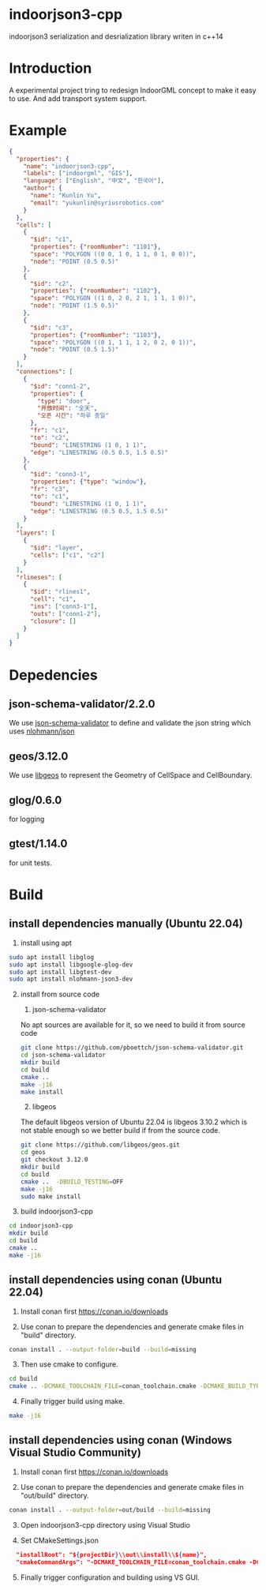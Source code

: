 # indoorjson3-cpp
indoorjson3 serialization and desrialization library writen in c++14

# Introduction
A experimental project tring to redesign IndoorGML concept to make it easy to use. And add transport system support.

# Example
```json
{
  "properties": {
    "name": "indoorjson3-cpp",
    "labels": ["indoorgml", "GIS"],
    "language": ["English", "中文", "한국어"],
    "author": {
      "name": "Kunlin Yu",
      "email": "yukunlin@syriusrobotics.com"
    }
  },
  "cells": [
    {
      "$id": "c1",
      "properties": {"roomNumber": "1101"},
      "space": "POLYGON ((0 0, 1 0, 1 1, 0 1, 0 0))",
      "node": "POINT (0.5 0.5)"
    },
    {
      "$id": "c2",
      "properties": {"roomNumber": "1102"},
      "space": "POLYGON ((1 0, 2 0, 2 1, 1 1, 1 0))",
      "node": "POINT (1.5 0.5)"
    },
    {
      "$id": "c3",
      "properties": {"roomNumber": "1103"},
      "space": "POLYGON ((0 1, 1 1, 1 2, 0 2, 0 1))",
      "node": "POINT (0.5 1.5)"
    }
  ],
  "connections": [
    {
      "$id": "conn1-2",
      "properties": {
        "type": "door",
        "开放时间": "全天",
        "오픈 시간": "하루 종일"
      },
      "fr": "c1",
      "to": "c2",
      "bound": "LINESTRING (1 0, 1 1)",
      "edge": "LINESTRING (0.5 0.5, 1.5 0.5)"
    },
    {
      "$id": "conn3-1",
      "properties": {"type": "window"},
      "fr": "c3",
      "to": "c1",
      "bound": "LINESTRING (1 0, 1 1)",
      "edge": "LINESTRING (0.5 0.5, 1.5 0.5)"
    }
  ],
  "layers": [
    {
      "$id": "layer",
      "cells": ["c1", "c2"]
    }
  ],
  "rlineses": [
    {
      "$id": "rlines1",
      "cell": "c1",
      "ins": ["conn3-1"],
      "outs": ["conn1-2"],
      "closure": []
    }
  ]
}
```

# Depedencies

## json-schema-validator/2.2.0
We use [json-schema-validator](https://github.com/pboettch/json-schema-validator) to define and validate the json string which uses [nlohmann/json](https://github.com/nlohmann/json)

## geos/3.12.0
We use [libgeos](https://github.com/libgeos/geos) to represent the Geometry of CellSpace and CellBoundary.

## glog/0.6.0
for logging

## gtest/1.14.0
for unit tests.

# Build
## install dependencies manually (Ubuntu 22.04)
1. install using apt
```bash
sudo apt install libglog
sudo apt install libgoogle-glog-dev
sudo apt install libgtest-dev
sudo apt install nlohmann-json3-dev
```
2. install from source code
    1. json-schema-validator

    No apt sources are available for it, so we need to build it from source code
    ```bash
    git clone https://github.com/pboettch/json-schema-validator.git
    cd json-schema-validator
    mkdir build
    cd build
    cmake ..
    make -j16
    make install
    ```

    2. libgeos

    The default libgeos version of Ubuntu 22.04 is libgeos 3.10.2 which is not stable enough so we better build if from the source code.
    ```bash
    git clone https://github.com/libgeos/geos.git
    cd geos
    git checkout 3.12.0
    mkdir build
    cd build
    cmake ..  -DBUILD_TESTING=OFF
    make -j16
    sudo make install
    ```

3. build indoorjson3-cpp
```bash
cd indoorjson3-cpp
mkdir build
cd build
cmake ..
make -j16
```


## install dependencies using conan (Ubuntu 22.04)
1. Install conan first https://conan.io/downloads

2. Use conan to prepare the dependencies and generate cmake files in "build" directory.
```bash
conan install . --output-folder=build --build=missing
```
3. Then use cmake to configure.
```bash
cd build
cmake .. -DCMAKE_TOOLCHAIN_FILE=conan_toolchain.cmake -DCMAKE_BUILD_TYPE=Release
```
4. Finally trigger build using make.
```bash
make -j16
```

## install dependencies using conan (Windows Visual Studio Community)
1. Install conan first https://conan.io/downloads

2. Use conan to prepare the dependencies and generate cmake files in "out/build" directory.
```bash
conan install . --output-folder=out/build --build=missing
```

3. Open indoorjson3-cpp directory using Visual Studio

4. Set CMakeSettings.json
```json
  "installRoot": "${projectDir}\\out\\install\\${name}",
  "cmakeCommandArgs": "-DCMAKE_TOOLCHAIN_FILE=conan_toolchain.cmake -DCMAKE_BUILD_TYPE=Release",
```
5. Finally trigger configuration and building using VS GUI.

